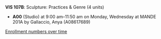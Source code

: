 **VIS 107B**: Sculpture: Practices & Genre (4 units)

- **A00** (Studio) at 9:00 am–11:50 am on Monday, Wednesday at MANDE 201A by Gallaccio, Anya (A08617689)

[Enrollment numbers over time](./VIS107B.tsv)
